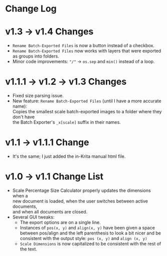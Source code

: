 # Change Log

# v1.3 -> v1.4 Changes
 - `Rename Batch-Exported Files` is now a button instead of a checkbox.
 - `Rename Batch-Exported Files` now works with layers that were exported as groups into folders.
 - Minor code improvements: `"/"` -> `os.sep` and `min()` instead of a loop.

# v1.1.1 -> v1.2 -> v1.3 Changes
 - Fixed size parsing issue.
 - New feature: `Rename Batch-Exported Files` (until I have a more accurate name): \
 Copies the smallest scale batch-exported images to a folder where they don't have \
 the Batch Exporter's `_x[scale]` suffix in their names.

# v1.1 -> v1.1.1 Change
 - It's the same; I just added the in-Krita manual html file.

# v1.0 -> v1.1 Change List
 - Scale Percentage Size Calculator properly updates the dimensions when a \
new document is loaded, when the user switches between active documents, \
and when all documents are closed.
 - Several GUI tweaks:
     - The export options are on a single line.
     - Instances of `pos(x, y)` and `align(x, y)` have been given a space between pos/align and the left parenthesis to look a bit nicer and be consistent with the output style: `pos (x, y)` and `align (x, y)`
     - `Scale Dimensions` is now capitalized to be consistent with the rest of the text.
